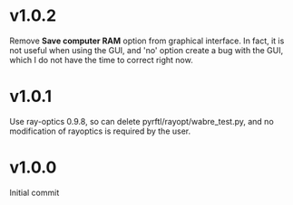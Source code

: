 # v1.0.2
Remove **Save computer RAM** option from graphical interface.
In fact, it is not useful when using the GUI, and 'no' option create a bug with the GUI, which I do not have the 
time to correct right now.

# v1.0.1
Use ray-optics 0.9.8, so can delete pyrftl/rayopt/wabre_test.py, and no modification of rayoptics is required by the user.

# v1.0.0
Initial commit
